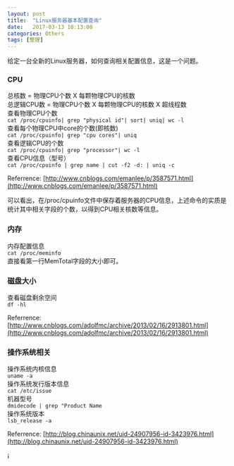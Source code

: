 ```yaml
---
layout: post
title:  "Linux服务器基本配置查询"
date:   2017-03-13 10:13:00
categories: Others  
tags: [整理]
---
```


给定一台全新的Linux服务器，如何查询相关配置信息，这是一个问题。

### CPU

总核数 = 物理CPU个数 X 每颗物理CPU的核数    
总逻辑CPU数 = 物理CPU个数 X 每颗物理CPU的核数 X 超线程数   
查看物理CPU个数      
`cat /proc/cpuinfo| grep "physical id"| sort| uniq| wc -l`      
查看每个物理CPU中core的个数(即核数)      
`cat /proc/cpuinfo| grep "cpu cores"| uniq`     
查看逻辑CPU的个数    
`cat /proc/cpuinfo| grep "processor"| wc -l`    
查看CPU信息（型号）    
`cat /proc/cpuinfo | grep name | cut -f2 -d: | uniq -c`    

Referrence: [http://www.cnblogs.com/emanlee/p/3587571.html](http://www.cnblogs.com/emanlee/p/3587571.html)

可以看出，在/proc/cpuinfo文件中保存着服务器的CPU信息，上述命令的实质是统计其中相关字段的个数，以得到CPU相关核数等信息。


### 内存

内存配置信息    
`cat /proc/meminfo `    
直接看第一行MemTotal字段的大小即可。    

### 磁盘大小

查看磁盘剩余空间    
`df -hl`    

Referrence: [http://www.cnblogs.com/adolfmc/archive/2013/02/16/2913801.html](http://www.cnblogs.com/adolfmc/archive/2013/02/16/2913801.html)

### 操作系统相关

操作系统内核信息    
`uname -a`    
操作系统发行版本信息    
`cat /etc/issue`    
机器型号    
`dmidecode | grep "Product Name`    
操作系统版本    
`lsb_release -a`    

Referrence: [http://blog.chinaunix.net/uid-24907956-id-3423976.html](http://blog.chinaunix.net/uid-24907956-id-3423976.html)

¡
